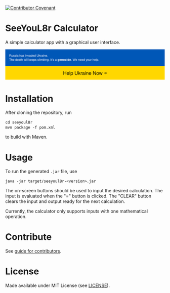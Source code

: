 [![Contributor Covenant](https://img.shields.io/badge/Contributor%20Covenant-2.1-4baaaa.svg)](CODE_OF_CONDUCT.md)

# SeeYouL8r Calculator

A simple calculator app with a graphical user interface.

[![Stand With Ukraine](https://raw.githubusercontent.com/vshymanskyy/StandWithUkraine/main/banner2-direct.svg)](https://stand-with-ukraine.pp.ua)

# Installation

After cloning the repository, run
```
cd seeyoul8r
mvn package -f pom.xml
```
to build with Maven.

# Usage

To run the generated `.jar` file, use
```
java -jar target/seeyoul8r-<version>.jar
```
The on-screen buttons should be used to input the desired calculation. The input is evaluated when the "=" button is clicked. The "CLEAR" button clears the input and output ready for the next calculation.

Currently, the calculator only supports inputs with one mathematical operation.

# Contribute

See [guide for contributors](CONTRIBUTING).

# License

Made available under MIT License (see [LICENSE](LICENSE)).


